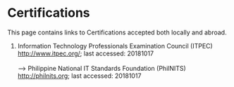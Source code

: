 # Certifications

This page contains links to Certifications accepted both locally and abroad.

1) Information Technology Professionals Examination Council (ITPEC)<br>
http://www.itpec.org/; last accessed: 20181017<br><br>
--> Philippine National IT Standards Foundation (PhilNITS)<br>
http://philnits.org; last accessed: 20181017

